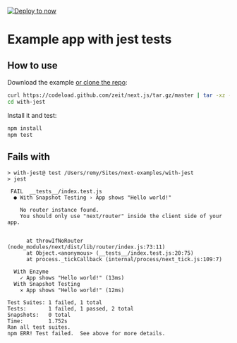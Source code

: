[![Deploy to now](https://deploy.now.sh/static/button.svg)](https://deploy.now.sh/?repo=https://github.com/zeit/next.js/tree/master/examples/with-jest)
# Example app with jest tests

## How to use

Download the example [or clone the repo](https://github.com/zeit/next.js):

```bash
curl https://codeload.github.com/zeit/next.js/tar.gz/master | tar -xz --strip=2 next.js-master/examples/with-jest
cd with-jest
```

Install it and test:

```bash
npm install
npm test
```

## Fails with

```
> with-jest@ test /Users/remy/Sites/next-examples/with-jest
> jest

 FAIL  __tests__/index.test.js
  ● With Snapshot Testing › App shows "Hello world!"

    No router instance found.
    You should only use "next/router" inside the client side of your app.


      at throwIfNoRouter (node_modules/next/dist/lib/router/index.js:73:11)
      at Object.<anonymous> (__tests__/index.test.js:20:75)
      at process._tickCallback (internal/process/next_tick.js:109:7)

  With Enzyme
    ✓ App shows "Hello world!" (13ms)
  With Snapshot Testing
    ✕ App shows "Hello world!" (12ms)

Test Suites: 1 failed, 1 total
Tests:       1 failed, 1 passed, 2 total
Snapshots:   0 total
Time:        1.752s
Ran all test suites.
npm ERR! Test failed.  See above for more details.
```
